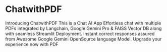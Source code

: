 # ChatwithPDF
Introducing ChatwithPDF  This is a Chat AI App Effortless chat with multiple PDFs integrated by Langchain, Google Gemini Pro &amp; FAISS Vector DB along with seamless Streamlit Deployment. Instant correct responses assured from Awesome Google Gemini OpenSource language Model. Upgrade your experience now with PDF
